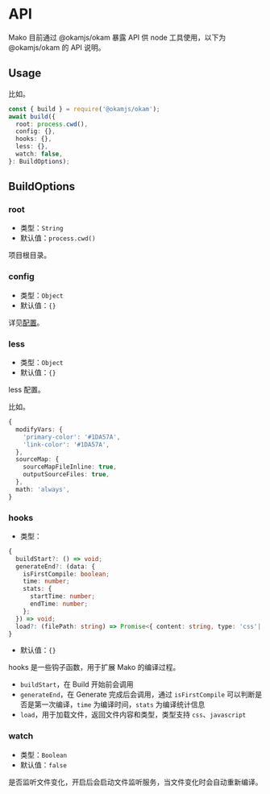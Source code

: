 # API

Mako 目前通过 @okamjs/okam 暴露 API 供 node 工具使用，以下为 @okamjs/okam 的 API 说明。

## Usage

比如。

```ts
const { build } = require('@okamjs/okam');
await build({
  root: process.cwd(),
  config: {},
  hooks: {},
  less: {},
  watch: false,
}: BuildOptions);
```

## BuildOptions

### root

- 类型：`String`
- 默认值：`process.cwd()`

项目根目录。

### config

- 类型：`Object`
- 默认值：`{}`

详见[配置](./config.md)。

### less

- 类型：`Object`
- 默认值：`{}`

less 配置。

比如。

```ts
{
  modifyVars: {
    'primary-color': '#1DA57A',
    'link-color': '#1DA57A',
  },
  sourceMap: {
    sourceMapFileInline: true,
    outputSourceFiles: true,
  },
  math: 'always',
}
```

### hooks

- 类型：

```ts
{
  buildStart?: () => void;
  generateEnd?: (data: {
    isFirstCompile: boolean;
    time: number;
    stats: {
      startTime: number;
      endTime: number;
    };
  }) => void;
  load?: (filePath: string) => Promise<{ content: string, type: 'css'|'javascript' }>;
}
```

- 默认值：`{}`

hooks 是一些钩子函数，用于扩展 Mako 的编译过程。

- `buildStart`，在 Build 开始前会调用
- `generateEnd`，在 Generate 完成后会调用，通过 `isFirstCompile` 可以判断是否是第一次编译，`time` 为编译时间，`stats` 为编译统计信息
- `load`，用于加载文件，返回文件内容和类型，类型支持 `css`、`javascript`

### watch

- 类型：`Boolean`
- 默认值：`false`

是否监听文件变化，开启后会启动文件监听服务，当文件变化时会自动重新编译。
